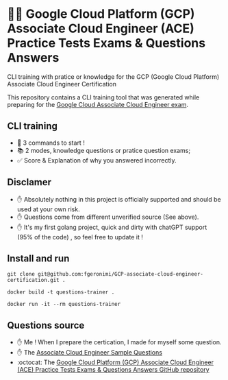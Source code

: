# 👨‍🎓 Google Cloud Platform (GCP) Associate Cloud Engineer (ACE) Practice Tests Exams & Questions Answers

CLI training with pratice or knowledge for the GCP (Google Cloud Platform) Associate Cloud Engineer Certification

This repository contains a CLI training tool that was generated while preparing for the [Google Cloud Associate Cloud Engineer exam](https://cloud.google.com/certification/cloud-engineer). 


## CLI training

- 🤩 3 commands to start !
- 📚 2 modes, knowledge questions or pratice question exams;
- ✅ Score & Explanation of why you answered incorrectly.


## Disclamer 

- ✋ Absolutely nothing in this project is officially supported and should be used at your own risk.
- ✋ Questions come from different unverified source (See above).
- ✋ It's my first golang project, quick and dirty with chatGPT support (95% of the code) , so feel free to update it !


## Install and run 


```
git clone git@github.com:fgeronimi/GCP-associate-cloud-engineer-certification.git .
```

```
docker build -t questions-trainer .
```

```
docker run -it --rm questions-trainer
```

## Questions source

- ✋ Me ! When I prepare the certication, I made for myself some question.
- ✋ The [Associate Cloud Engineer Sample Questions](https://docs.google.com/forms/d/e/1FAIpQLSfexWKtXT2OSFJ-obA4iT3GmzgiOCGvjrT9OfxilWC1yPtmfQ/viewform) 
- :octocat: The [Google Cloud Platform (GCP) Associate Cloud Engineer (ACE) Practice Tests Exams & Questions Answers GitHub repository](https://github.com/Ditectrev/Google-Cloud-Platform-GCP-Associate-Cloud-Engineer-Practice-Tests-Exams-Questions-Answers/blob/main/README.md) 
